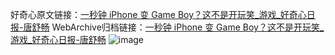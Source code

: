 好奇心原文链接：[一秒钟 iPhone 变 Game Boy？这不是开玩笑_游戏_好奇心日报-唐舒畅](https://www.qdaily.com/articles/8205.html)
WebArchive归档链接：[一秒钟 iPhone 变 Game Boy？这不是开玩笑_游戏_好奇心日报-唐舒畅](http://web.archive.org/web/20190623152322/https://www.qdaily.com/articles/8205.html)
![image](http://ww3.sinaimg.cn/large/007d5XDply1g3vb4uga1ij30u031re81)